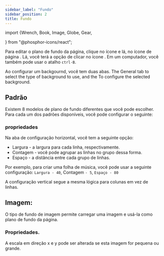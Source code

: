 ```yaml
---
sidebar_label: "Fundo"
sidebar_position: 2
title: Fundo
---
```


import {Wrench, Book, Image, Globe, Gear,

} from "@phosphor-icons/react";

Para editar o plano de fundo da página, clique no ícone <Wrench/> e lá, no ícone de página <Book/>. Lá, você terá a opção de clicar no ícone <Image/>. Em um computador, você também pode usar o atalho `ctrl-B`.

Ao configurar um backgournd, você tem duas abas. The <Globe/> General tab to select the type of background to use, and the <Gear/> To configure the selected background.

## <Globe/> Padrão

Existem 8 modelos de plano de fundo diferentes que você pode escolher. Para cada um dos padrões disponíveis, você pode configurar o seguinte:


### <Gear/> propriedades

Na aba de configuração horizontal, você tem a seguinte opção:

- Largura - a largura para cada linha, respectivamente.
- Contagem - você pode agrupar as linhas no grupo dessa forma.
- Espaço - a distância entre cada grupo de linhas.

Por exemplo, para criar uma folha de música, você pode usar a seguinte configuração: `Largura - 40`, Contagem `- 5`, `Espaço - 80`

A configuração vertical segue a mesma lógica para colunas em vez de linhas.

## <Globe/> Imagem:

O tipo de fundo de imagem permite carregar uma imagem e usá-la como plano de fundo da página.

### <Gear/> Propriedades.

A escala em direção x e y pode ser alterada se esta imagem for pequena ou grande.
